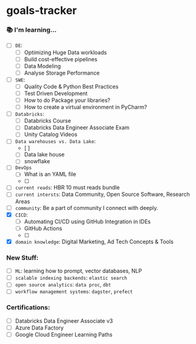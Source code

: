 # goals-tracker
### 📚 I'm learning...

- [ ] `DE`:
  - [ ] Optimizing Huge Data workloads
  - [ ] Build cost-effective pipelines
  - [ ] Data Modeling
  - [ ] Analyse Storage Performance
- [ ] `SWE`:
  - [ ] Quality Code & Python Best Practices
  - [ ] Test Driven Development
  - [ ] How to do Package your libraries?
  - [ ] How to create a virtual environment in PyCharm?
- [ ] `Databricks`:
  - [ ] Databricks Course
  - [ ] Databricks Data Engineer Associate Exam
  - [ ] Unity Catalog Videos
- [ ] `Data warehouses vs. Data Lake`:
  - [ ] 
  - [ ] Data lake house
  - [ ] snowflake
- [ ] `DevOps` 
  - [ ] What is an YAML file
  - [ ] 
- [ ] `current reads`: HBR 10 must reads bundle 
- [ ] `current intersts`: Data Community, Open Source Software, Research Areas
- [ ] `community`: Be a part of community I connect with deeply.
- [x] `CICD`:
  - [ ] Automating CI/CD using GitHub Integration in IDEs
  - [ ] GitHub Actions
  - [ ] 
- [x] `domain knowledge`: Digital Marketing, Ad Tech Concepts & Tools

### New Stuff:
- [ ] `ML`: learning how to prompt, vector databases, NLP
- [ ] `scalable indexing backends`: `elastic search`
- [ ] `open source analytics`: `data proc`, `dbt`
- [ ] `workflow management systems`: `dagster`, `prefect`

### Certifications:
- [ ] Databricks Data Engineer Associate v3
- [ ] Azure Data Factory
- [ ] Google Cloud Engineer Learning Paths